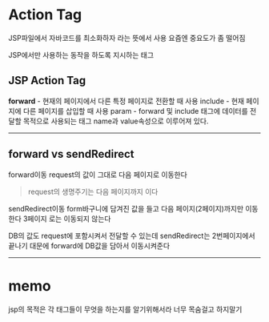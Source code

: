 # Action Tag

JSP파일에서 자바코드를 최소화하자 라는 뜻에서 사용
요즘엔 중요도가 좀 떨어짐

JSP에서만 사용하는 동작을 하도록 지시하는 태그

## JSP Action Tag

**forward** - 현재의 페이지에서 다른 특정 페이지로 전환할 때 사용
include - 현재 페이지에 다른 페이지를 삽입할 때 사용
param - forward 및 include 태그에 데이터를 전달할 목적으로 사용되는 태그 name과 value속성으로 이루어져 있다.

---

## forward vs sendRedirect

forward이동
request의 값이 그대로 다음 페이지로 이동한다

> request의 생명주기는 다음 페이지까지 이다

sendRedirect이동
form바구니에 담겨진 값을 들고 다음 페이지(2페이지)까지만 이동한다
3페이지 로는 이동되지 않는다

DB의 값도 request에 포함시켜서 전달할 수 있는데
sendRedirect는 2번페이지에서 끝나기 대문에
forward에 DB값을 담아서 이동시켜준다

---

# memo

jsp의 목적은 각 태그들이 무엇을 하는지를 알기위해서라
너무 목숨걸고 하지말기
